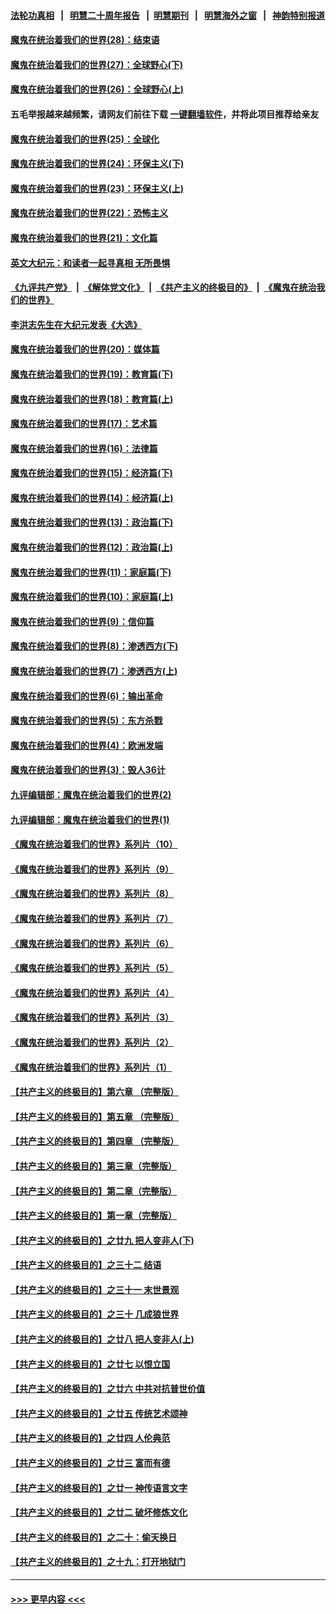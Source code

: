 #### [法轮功真相](https://github.com/gfw-breaker/truth/blob/master/README.md?t=0) &nbsp;&nbsp;|&nbsp;&nbsp; [明慧二十周年报告](https://github.com/gfw-breaker/mh-reports/blob/master/README.md?t=0) &nbsp;&nbsp;|&nbsp;&nbsp;[明慧期刊](https://github.com/gfw-breaker/mh-qikan) &nbsp;&nbsp;|&nbsp;&nbsp; [明慧海外之窗](https://github.com/gfw-breaker/mh-news/blob/master/README.md?t=0) &nbsp;&nbsp;|&nbsp;&nbsp; [神韵特别报道](https://github.com/gfw-breaker/mh-news/blob/master/shenyun.md?t=0)
#### [魔鬼在统治着我们的世界(28)：结束语](../pages/nsc422/n10936246.md?t=06201902) 
#### [魔鬼在统治着我们的世界(27)：全球野心(下)](../pages/nsc422/n10928319.md?t=06201902) 
#### [魔鬼在统治着我们的世界(26)：全球野心(上)](../pages/nsc422/n10900318.md?t=06201902) 
#### 五毛举报越来越频繁，请网友们前往下载 [一键翻墙软件](https://github.com/gfw-breaker/ssr-accounts)，并将此项目推荐给亲友
#### [魔鬼在统治着我们的世界(25)：全球化](../pages/nsc422/n10788205.md?t=06201902) 
#### [魔鬼在统治着我们的世界(24)：环保主义(下)](../pages/nsc422/n10695307.md?t=06201902) 
#### [魔鬼在统治着我们的世界(23)：环保主义(上)](../pages/nsc422/n10688613.md?t=06201902) 
#### [魔鬼在统治着我们的世界(22)：恐怖主义](../pages/nsc422/n10614727.md?t=06201902) 
#### [魔鬼在统治着我们的世界(21)：文化篇](../pages/nsc422/n10597706.md?t=06201902) 
#### [英文大纪元：和读者一起寻真相 无所畏惧](../pages/nsc422/n12542027.md?t=06201902) 
#### [《九评共产党》](https://github.com/begood0513/9ping.md/blob/master/README.md) &nbsp;|&nbsp; [《解体党文化》](../../../../jtdwh.md/blob/master/README.md)  &nbsp;|&nbsp; [《共产主义的终极目的》](../../../../gczydzjmd.md/blob/master/README.md) &nbsp;|&nbsp; [《魔鬼在统治我们的世界》](../../../../mgztzwmdsj.md/blob/master/README.md) 
#### [李洪志先生在大纪元发表《大选》](../pages/nsc422/n12534746.md?t=06201902) 
#### [魔鬼在统治着我们的世界(20)：媒体篇](../pages/nsc422/n10586579.md?t=06201902) 
#### [魔鬼在统治着我们的世界(19)：教育篇(下)](../pages/nsc422/n10564808.md?t=06201902) 
#### [魔鬼在统治着我们的世界(18)：教育篇(上)](../pages/nsc422/n10526970.md?t=06201902) 
#### [魔鬼在统治着我们的世界(17)：艺术篇](../pages/nsc422/n10499093.md?t=06201902) 
#### [魔鬼在统治着我们的世界(16)：法律篇](../pages/nsc422/n10485969.md?t=06201902) 
#### [魔鬼在统治着我们的世界(15)：经济篇(下)](../pages/nsc422/n10469975.md?t=06201902) 
#### [魔鬼在统治着我们的世界(14)：经济篇(上)](../pages/nsc422/n10457370.md?t=06201902) 
#### [魔鬼在统治着我们的世界(13)：政治篇(下)](../pages/nsc422/n10448270.md?t=06201902) 
#### [魔鬼在统治着我们的世界(12)：政治篇(上)](../pages/nsc422/n10444576.md?t=06201902) 
#### [魔鬼在统治着我们的世界(11)：家庭篇(下)](../pages/nsc422/n10440961.md?t=06201902) 
#### [魔鬼在统治着我们的世界(10)：家庭篇(上)](../pages/nsc422/n10435448.md?t=06201902) 
#### [魔鬼在统治着我们的世界(9)：信仰篇](../pages/nsc422/n10432159.md?t=06201902) 
#### [魔鬼在统治着我们的世界(8)：渗透西方(下)](../pages/nsc422/n10429603.md?t=06201902) 
#### [魔鬼在统治着我们的世界(7)：渗透西方(上)](../pages/nsc422/n10426013.md?t=06201902) 
#### [魔鬼在统治着我们的世界(6)：输出革命](../pages/nsc422/n10421536.md?t=06201902) 
#### [魔鬼在统治着我们的世界(5)：东方杀戮](../pages/nsc422/n10417707.md?t=06201902) 
#### [魔鬼在统治着我们的世界(4)：欧洲发端](../pages/nsc422/n10414890.md?t=06201902) 
#### [魔鬼在统治着我们的世界(3)：毁人36计](../pages/nsc422/n10411583.md?t=06201902) 
#### [九评编辑部：魔鬼在统治着我们的世界(2)](../pages/nsc422/n10410036.md?t=06201902) 
#### [九评编辑部：魔鬼在统治着我们的世界(1)](../pages/nsc422/n10406825.md?t=06201902) 
#### [《魔鬼在统治着我们的世界》系列片（10）](../pages/nsc422/n12292670.md?t=06201902) 
#### [《魔鬼在统治着我们的世界》系列片（9）](../pages/nsc422/n12290859.md?t=06201902) 
#### [《魔鬼在统治着我们的世界》系列片（8）](../pages/nsc422/n12287445.md?t=06201902) 
#### [《魔鬼在统治着我们的世界》系列片（7）](../pages/nsc422/n12283425.md?t=06201902) 
#### [《魔鬼在统治着我们的世界》系列片（6）](../pages/nsc422/n12282314.md?t=06201902) 
#### [《魔鬼在统治着我们的世界》系列片（5）](../pages/nsc422/n12281419.md?t=06201902) 
#### [《魔鬼在统治着我们的世界》系列片（4）](../pages/nsc422/n12274024.md?t=06201902) 
#### [《魔鬼在统治着我们的世界》系列片（3）](../pages/nsc422/n12271322.md?t=06201902) 
#### [《魔鬼在统治着我们的世界》系列片（2）](../pages/nsc422/n12269049.md?t=06201902) 
#### [《魔鬼在统治着我们的世界》系列片（1）](../pages/nsc422/n12267575.md?t=06201902) 
#### [【共产主义的终极目的】第六章 （完整版）](../pages/nsc422/n11428913.md?t=06201902) 
#### [【共产主义的终极目的】第五章 （完整版）](../pages/nsc422/n11428912.md?t=06201902) 
#### [【共产主义的终极目的】第四章 （完整版）](../pages/nsc422/n11428907.md?t=06201902) 
#### [【共产主义的终极目的】第三章（完整版）](../pages/nsc422/n11428848.md?t=06201902) 
#### [【共产主义的终极目的】第二章（完整版）](../pages/nsc422/n11428831.md?t=06201902) 
#### [【共产主义的终极目的】第一章（完整版）](../pages/nsc422/n11417651.md?t=06201902) 
#### [【共产主义的终极目的】之廿九 把人变非人(下)](../pages/nsc422/n11344140.md?t=06201902) 
#### [【共产主义的终极目的】之三十二 结语](../pages/nsc422/n11360535.md?t=06201902) 
#### [【共产主义的终极目的】之三十一 末世景观](../pages/nsc422/n11351129.md?t=06201902) 
#### [【共产主义的终极目的】之三十 几成狼世界](../pages/nsc422/n11348280.md?t=06201902) 
#### [【共产主义的终极目的】之廿八 把人变非人(上)](../pages/nsc422/n11340492.md?t=06201902) 
#### [【共产主义的终极目的】之廿七 以恨立国](../pages/nsc422/n11336944.md?t=06201902) 
#### [【共产主义的终极目的】之廿六 中共对抗普世价值](../pages/nsc422/n11324785.md?t=06201902) 
#### [【共产主义的终极目的】之廿五 传统艺术颂神](../pages/nsc422/n11296396.md?t=06201902) 
#### [【共产主义的终极目的】之廿四 人伦典范](../pages/nsc422/n11296397.md?t=06201902) 
#### [【共产主义的终极目的】之廿三 富而有德](../pages/nsc422/n11283598.md?t=06201902) 
#### [【共产主义的终极目的】之廿一 神传语言文字](../pages/nsc422/n11263265.md?t=06201902) 
#### [【共产主义的终极目的】之廿二 破坏修炼文化](../pages/nsc422/n11245728.md?t=06201902) 
#### [【共产主义的终极目的】之二十：偷天换日](../pages/nsc422/n11238846.md?t=06201902) 
#### [【共产主义的终极目的】之十九：打开地狱门](../pages/nsc422/n11206376.md?t=06201902) 

----
#### [ >>> 更早内容 <<< ](../indexes/nsc422-earlier.md)
